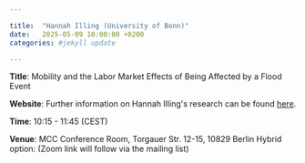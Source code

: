 ```yaml
---

title:  "Hannah Illing (University of Bonn)"
date:   2025-05-09 10:00:00 +0200
categories: #jekyll update

---
```


**Title**: Mobility and the Labor Market Effects of Being
Affected by a Flood Event

**Website**: Further information on Hannah Illing's research can be found [here](https://www.hannahilling.eu/#research).

**Time**: 10:15 - 11:45  (CEST)

**Venue**: MCC Conference Room,
Torgauer Str. 12-15, 10829 Berlin
Hybrid option:
(Zoom link will follow via the mailing list)

